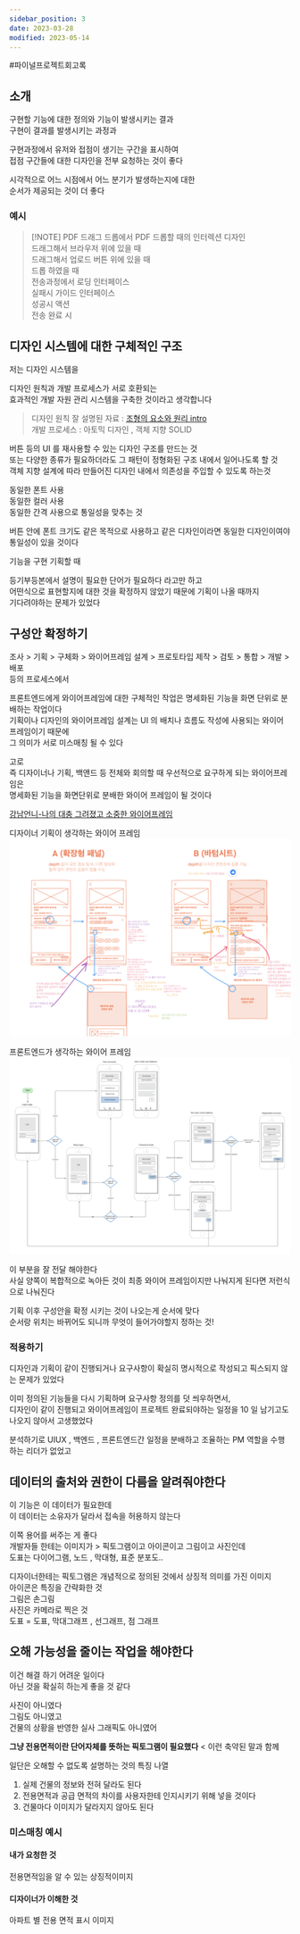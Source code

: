 ```yaml
---
sidebar_position: 3
date: 2023-03-28
modified: 2023-05-14
---
```


#파이널프로젝트회고록

## 소개

구현할 기능에 대한 정의와 기능이 발생시키는 결과  
구현이 결과를 발생시키는 과정과

구현과정에서 유저와 접점이 생기는 구간을 표시하여  
접점 구간들에 대한 디자인을 전부 요청하는 것이 좋다

시각적으로 어느 시점에서 어느 분기가 발생하는지에 대한  
순서가 제공되는 것이 더 좋다

### 예시

> [!NOTE] PDF 드래그 드롭에서 PDF 드롭할 때의 인터렉션 디자인  
> 드래그해서 브라우저 위에 있을 때  
> 드래그해서 업로드 버튼 위에 있을 때  
> 드롭 하였을 때  
> 전송과정에서 로딩 인터페이스  
> 실패시 가이드 인터페이스  
> 성공시 액션  
> 전송 완료 시

## 디자인 시스템에 대한 구체적인 구조

저는 디자인 시스템을

디자인 원칙과 개발 프로세스가 서로 호환되는  
효과적인 개발 자원 관리 시스템을 구축한 것이라고 생각합니다

> 디자인 원칙 잘 설명된 자료 : [조형의 요소와 원리 intro](https://story.pxd.co.kr/192)  
> 개발 프로세스 : 아토믹 디자인 , 객체 지향 SOLID

버튼 등의 UI 를 재사용할 수 있는 디자인 구조를 만드는 것  
또는 다양한 종류가 필요하더라도 그 패턴이 정형화된 구조 내에서 일어나도록 할 것  
객체 지향 설계에 따라 만들어진 디자인 내에서 의존성을 주입할 수 있도록 하는것

동일한 폰트 사용  
동일한 컬러 사용  
동일한 간격 사용으로 통일성을 맞추는 것

버튼 안에 폰트 크기도 같은 목적으로 사용하고 같은 디자인이라면 동일한 디자인이여야 통일성이 있을 것이다

기능을 구현 기획할 때

등기부등본에서 설명이 필요한 단어가 필요하다 라고만 하고  
어떤식으로 표현할지에 대한 것을 확정하지 않았기 때문에 기획이 나올 때까지  
기다려야하는 문제가 있었다

## 구성안 확정하기

조사 > 기획 > 구체화 > 와이어프레임 설계 > 프로토타입 제작 > 검토 > 통합 > 개발 > 배포  
등의 프로세스에서

프론트엔드에게 와이어프레임에 대한 구체적인 작업은 명세화된 기능을 화면 단위로 분배하는 작업이다  
기획이나 디자인의 와이어프레임 설계는 UI 의 배치나 흐름도 작성에 사용되는 와이어프레임이기 때문에  
그 의미가 서로 미스매칭 될 수 있다

고로  
즉 디자이너나 기획, 백앤드 등 전체와 회의할 때 우선적으로 요구하게 되는 와이어프레임은  
명세화된 기능을 화면단위로 분배한 와이어 프레임이 될 것이다

[강남언니-나의 대충 그려졌고 소중한 와이어프레임](https://blog.gangnamunni.com/post/communication-with-wireframe/)

디자이너 기획이 생각하는 와이어 프레임  
![400](file/03-UIUX-Commu-1.png)

프론트엔드가 생각하는 와이어 프레임  
![400](file/03-UIUX-Commu.png)

이 부분을 잘 전달 해야한다  
사실 양쪽이 복합적으로 녹아든 것이 최종 와이어 프레임이지만 나눠지게 된다면 저런식으로 나눠진다

기획 이후 구성안을 확정 시키는 것이 나오는게 순서에 맞다  
순서랑 위치는 바뀌어도 되니까 무엇이 들어가야할지 정하는 것!

### 적용하기

디자인과 기획이 같이 진행되거나 요구사항이 확실히 명시적으로 작성되고 픽스되지 않는 문제가 있었다

이미 정의된 기능들을 다시 기획하며 요구사항 정의를 덧 씌우하면서,  
디자인이 같이 진행되고 와이어프레임이 프로젝트 완료되야하는 일정을 10 일 남기고도 나오지 않아서 고생했었다

분석하기로 UIUX , 백엔드 , 프론트엔드간 일정을 분배하고 조율하는 PM 역할을 수행하는 리더가 없었고

## 데이터의 출처와 권한이 다름을 알려줘야한다

이 기능은 이 데이터가 필요한데  
이 데이터는 소유자가 달라서 접속을 허용하지 않는다

이쪽 용어를 써주는 게 좋다  
개발자들 한테는 이미지가 > 픽토그램이고 아이콘이고 그림이고 사진인데  
도표는 다이어그램, 노드 , 막대형, 표준 분포도..

디자이너한테는 픽토그램은 개념적으로 정의된 것에서 상징적 의미를 가진 이미지  
아이콘은 특징을 간략화한 것  
그림은 손그림  
사진은 카메라로 찍은 것  
도표 = 도표, 막대그래프 , 선그래프, 점 그래프

## 오해 가능성을 줄이는 작업을 해야한다

이건 해결 하기 어려운 일이다  
아닌 것을 확실히 하는게 좋을 것 같다

사진이 아니였다  
그림도 아니였고  
건물의 상황을 반영한 실사 그래픽도 아니였어

**그냥 전용면적이란 단어자체를 뜻하는 픽토그램이 필요했다** < 이런 축약된 말과 함께

일단은 오해할 수 없도록 설명하는 것의 특징 나열

1. 실제 건물의 정보와 전혀 달라도 된다
2. 전용면적과 공급 면적의 차이를 사용자한테 인지시키기 위해 넣을 것이다
3. 건물마다 이미지가 달라지지 않아도 된다

### 미스매칭 예시

#### 내가 요청한 것

전용면적임을 알 수 있는 상징적이미지

#### 디자이너가 이해한 것

아파트 별 전용 면적 표시 이미지
